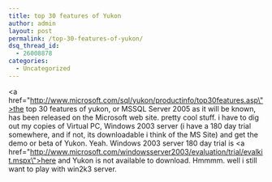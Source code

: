 ```yaml
---
title: top 30 features of Yukon
author: admin
layout: post
permalink: /top-30-features-of-yukon/
dsq_thread_id:
  - 26008878
categories:
  - Uncategorized
---
```

<a href=\"http://www.microsoft.com/sql/yukon/productinfo/top30features.asp\">the top 30 features of yukon</a>, or MSSQL Server 2005 as it will be known, has been released on the Microsoft web site. pretty cool stuff. i have to dig out my copies of Virtual PC, Windows 2003 server (i have a 180 day trial somewhere, and if not, its downloadable i think of the MS Site) and get the demo or beta of Yukon. Yeah. Windows 2003 server 180 day trial is <a href=\"http://www.microsoft.com/windowsserver2003/evaluation/trial/evalkit.mspx\">here</a> and Yukon is not available to download. Hmmmm. well i still want to play with win2k3 server.